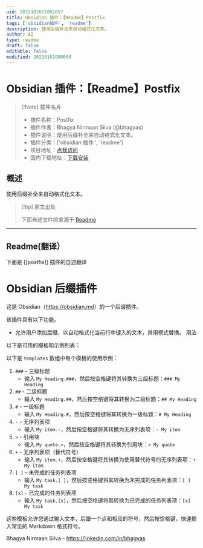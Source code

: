 ```yaml
---
uid: 2023102611082057
title: Obsidian 插件：【Readme】Postfix
tags: ['obsidian插件', 'readme']
description: 使用后缀补全来自动格式化文本。
author: AI
type: readme
draft: false
editable: false
modified: 20230101000000
---
```


# Obsidian 插件：【Readme】Postfix

> [!Note] 插件名片
> - 插件名称：Postfix
> - 插件作者：Bhagya Nirmaan Silva (@bhagyas)
> - 插件说明：使用后缀补全来自动格式化文本。
> - 插件分类：['obsidian 插件 ', 'readme']
> - 项目地址：[点我访问](https://github.com/bhagyas/obsidian-postfix-plugin)
> - 国内下载地址：[下载安装](https://pkmer.cn/products/plugin/pluginMarket/?postfix)

## 概述

使用后缀补全来自动格式化文本。

> [!tip] 原文出处
>
>下面自述文件的来源于 [Readme](https://ghproxy.net/https://raw.githubusercontent.com/bhagyas/obsidian-postfix-plugin/master/README.md)

---

## Readme(翻译）

下面是 [[postfix]] 插件的自述翻译

# Obsidian 后缀插件

这是 Obsidian（<https://obsidian.md>）的一个后缀插件。

该插件具有以下功能。

- 允许用户添加后缀，以自动格式化当前行中键入的文本，并用模式替换。
用法

以下是可用的模板和示例列表：

以下是 `templates` 数组中每个模板的使用示例：

1. `###` - 三级标题
   - 输入 `My Heading.###`，然后按空格键将其转换为三级标题：`### My Heading`
2. `##` - 二级标题
   - 输入 `My Heading.##`，然后按空格键将其转换为二级标题：`## My Heading`
3. `#` - 一级标题
   - 输入 `My Heading.#`，然后按空格键将其转换为一级标题：`# My Heading`
4. `-` - 无序列表项
   - 输入 `My item.-`，然后按空格键将其转换为无序列表项：`- My item`
5. `>` - 引用块
   - 输入 `My quote.>`，然后按空格键将其转换为引用块：`> My quote`
6. `+` - 无序列表项（替代符号）
   - 输入 `My item.+`，然后按空格键将其转换为使用替代符号的无序列表项：`+ My item`
7. `[ ]` - 未完成的任务列表项
   - 输入 `My task.[ ]`，然后按空格键将其转换为未完成的任务列表项：`[ ] My task`
8. `[x]` - 已完成的任务列表项
   - 输入 `My task.[x]`，然后按空格键将其转换为已完成的任务列表项：`[x] My task`

这些模板允许您通过输入文本，后跟一个点和相应的符号，然后按空格键，快速插入常见的 Markdown 格式符号。

Bhagya Nirmaan Silva - <https://linkedin.com/in/bhagyas>
